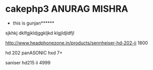 # cakephp3 ANURAG MISHRA

* this is gunjan******

sjkhkj dklfgjkldjggkljkd   klgjldjldfjl

http://www.headphonezone.in/products/sennheiser-hd-202-ii  1800

hd 202 
panASONIC hxd 7+

saniser  hd215 ii 4999
